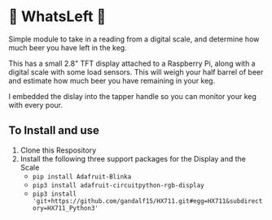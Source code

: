 # :beer: WhatsLeft :beer:
Simple module to take in a reading from a digital scale, and determine how much beer you have left in the keg.

This has a small 2.8" TFT display attached to a Raspberry Pi, along with a digital scale with some load sensors.  This will weigh your half barrel of beer and estimate how much beer you have remaining in your keg.

I embedded the dislay into the tapper handle so you can monitor your keg with every pour.

## To Install and use
1)  Clone this Respository
2)  Install the following three support packages for the Display and the Scale
    - `pip install Adafruit-Blinka`
    - `pip3 install adafruit-circuitpython-rgb-display`
    - `pip3 install 'git+https://github.com/gandalf15/HX711.git#egg=HX711&subdirectory=HX711_Python3'`
